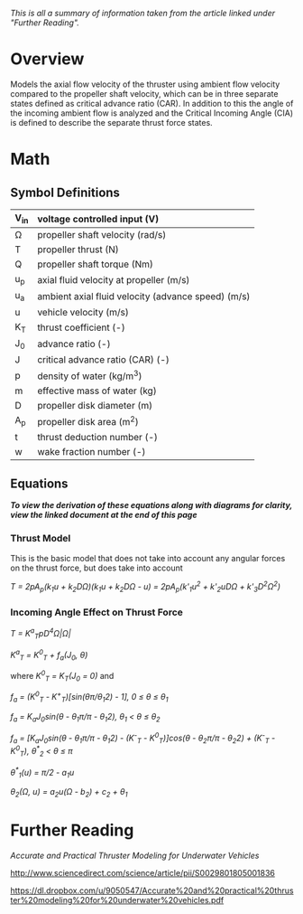 _This is all a summary of information taken from the article linked under "Further Reading"._

# Overview #

Models the axial flow velocity of the thruster using ambient flow velocity compared to the propeller shaft velocity, which can be in three separate states defined as critical advance ratio (CAR). In addition to this the angle of the incoming ambient flow is analyzed and the Critical Incoming Angle (CIA) is defined to describe the separate thrust force states.

# Math #

## Symbol Definitions ##

| V<sub>in</sub> | voltage controlled input (V) |
|:---------------|:-----------------------------|
| Ω              | propeller shaft velocity (rad/s) |
| T              | propeller thrust (N)         |
| Q              | propeller shaft torque (Nm)  |
| u<sub>p</sub>  | axial fluid velocity at propeller (m/s) |
| u<sub>a</sub>  | ambient axial fluid velocity (advance speed) (m/s) |
| u              | vehicle velocity (m/s)       |
| K<sub>T</sub>  | thrust coefficient (-)       |
| J<sub>0</sub>  | advance ratio (-)            |
| J| critical advance ratio (CAR) (-) |
| p              | density of water (kg/m<sup>3</sup>) |
| m              | effective mass of water (kg) |
| D              | propeller disk diameter (m)  |
| A<sub>p</sub>  | propeller disk area (m<sup>2</sup>) |
| t              | thrust deduction number (-)  |
| w              | wake fraction number (-)     |

## Equations ##

**_To view the derivation of these equations along with diagrams for clarity, view the linked document at the end of this page_**

### Thrust Model ###

This is the basic model that does not take into account any angular forces on the thrust force, but does take into account

_T = 2pA<sub>p</sub>(k<sub>1</sub>u + k<sub>2</sub>DΩ)(k<sub>1</sub>u + k<sub>2</sub>DΩ - u) = 2pA<sub>p</sub>(k'<sub>1</sub>u<sup>2</sup> + k'<sub>2</sub>uDΩ + k'<sub>3</sub>D<sup>2</sup>Ω<sup>2</sup>)_


### Incoming Angle Effect on Thrust Force ###

_T = K<sup>a</sup><sub>T</sub>pD<sup>4</sup>Ω|Ω|_

_K<sup>a</sup><sub>T</sub> = K<sup>0</sup><sub>T</sub> + f<sub>a</sub>(J<sub>0</sub>, θ)_

where _K<sup>0</sup><sub>T</sub> = K<sub>T</sub>(J<sub>0</sub> = 0)_ and

_f<sub>a</sub> = (K<sup>0</sup><sub>T</sub> - K<sup>+</sup><sub>T</sub>)[sin(θπ/θ<sup>*</sup><sub>1</sub>2) - 1], 0 ≤ θ ≤ θ<sup>*</sup><sub>1</sub>_

_f<sub>a</sub> = K<sub>a</sub>J<sub>0</sub>sin(θ - θ<sup>*</sup><sub>1</sub>π/π - θ<sup>*</sup><sub>1</sub>2), θ<sup>*</sup><sub>1</sub> < θ ≤ θ<sup>*</sup><sub>2</sub>_

_f<sub>a</sub> = [K<sub>a</sub>J<sub>0</sub>sin(θ - θ<sup>*</sup><sub>1</sub>π/π - θ<sup>*</sup><sub>1</sub>2) - (K<sup>-</sup><sub>T</sub> - K<sup>0</sup><sub>T</sub>)]cos(θ - θ<sup>*</sup><sub>2</sub>π/π - θ<sup>*</sup><sub>2</sub>2) + (K<sup>-</sup><sub>T</sub> - K<sup>0</sup><sub>T</sub>), θ<sup>*</sup><sub>2</sub> < θ ≤ π_

_θ<sup>*</sup><sub>1</sub>(u) = π/2 - a<sub>1</sub>u_

_θ<sup>*</sup><sub>2</sub>(Ω, u) = a<sub>2</sub>u(Ω - b<sub>2</sub>) + c<sub>2</sub> + θ<sup>*</sup><sub>1</sub>_

# Further Reading #

_Accurate and Practical Thruster Modeling for Underwater Vehicles_

http://www.sciencedirect.com/science/article/pii/S0029801805001836

https://dl.dropbox.com/u/9050547/Accurate%20and%20practical%20thruster%20modeling%20for%20underwater%20vehicles.pdf